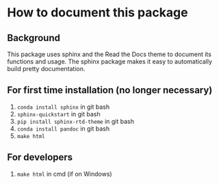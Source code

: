 # How to document this package

## Background
This package uses sphinx and the Read the Docs theme to document its functions and usage. The sphinx package makes it easy to automatically build pretty documentation.

## For first time installation (no longer necessary)
1. `conda install sphinx` in git bash
2. `sphinx-quickstart` in git bash
3. `pip install sphinx-rtd-theme` in git bash
4. `conda install pandoc` in git bash
5. `make html`

## For developers
1. `make html` in cmd (if on Windows)